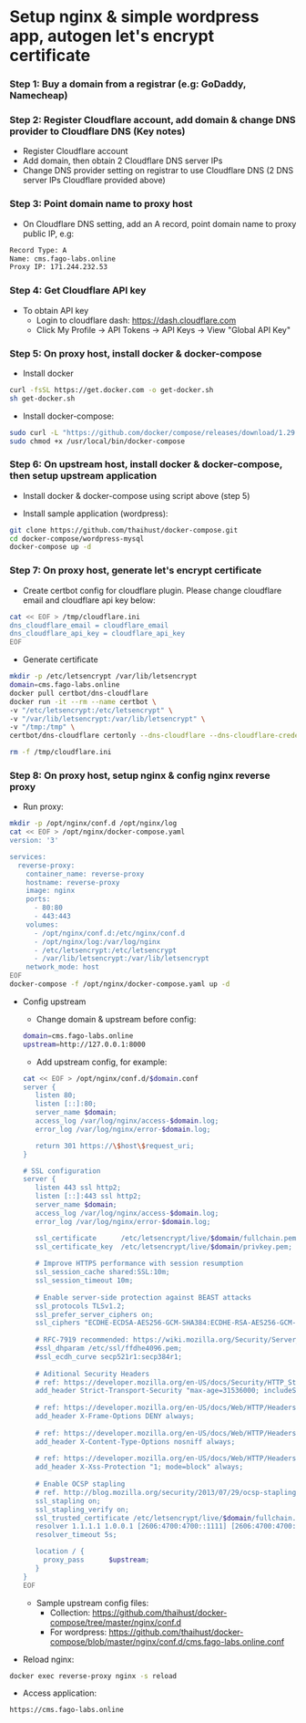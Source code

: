 # Setup nginx & simple wordpress app, autogen let's encrypt certificate

### Step 1: Buy a domain from a registrar (e.g: GoDaddy, Namecheap)
### Step 2: Register Cloudflare account, add domain & change DNS provider to Cloudflare DNS (Key notes)
- Register Cloudflare account
- Add domain, then obtain 2 Cloudflare DNS server IPs
- Change DNS provider setting on registrar to use Cloudflare DNS (2 DNS server IPs Cloudflare provided above)

### Step 3: Point domain name to proxy host
- On Cloudflare DNS setting, add an A record, point domain name to proxy public IP, e.g:

```sh
Record Type: A
Name: cms.fago-labs.online
Proxy IP: 171.244.232.53
```

### Step 4: Get Cloudflare API key 
- To obtain API key
  - Login to cloudflare dash: https://dash.cloudflare.com
  - Click My Profile -> API Tokens -> API Keys -> View "Global API Key"

### Step 5: On proxy host, install docker & docker-compose
- Install docker

```sh
curl -fsSL https://get.docker.com -o get-docker.sh
sh get-docker.sh
```

- Install docker-compose:

```sh
sudo curl -L "https://github.com/docker/compose/releases/download/1.29.2/docker-compose-$(uname -s)-$(uname -m)" -o /usr/local/bin/docker-compose
sudo chmod +x /usr/local/bin/docker-compose
```

### Step 6: On upstream host, install docker & docker-compose, then setup upstream application
- Install docker & docker-compose using script above (step 5)

- Install sample application (wordpress):

```sh
git clone https://github.com/thaihust/docker-compose.git
cd docker-compose/wordpress-mysql
docker-compose up -d
```

### Step 7: On proxy host, generate let's encrypt certificate
- Create certbot config for cloudflare plugin. Please change cloudflare email and cloudflare api key below: 

```sh
cat << EOF > /tmp/cloudflare.ini
dns_cloudflare_email = cloudflare_email
dns_cloudflare_api_key = cloudflare_api_key
EOF
```

- Generate certificate

```sh
mkdir -p /etc/letsencrypt /var/lib/letsencrypt
domain=cms.fago-labs.online
docker pull certbot/dns-cloudflare
docker run -it --rm --name certbot \
-v "/etc/letsencrypt:/etc/letsencrypt" \
-v "/var/lib/letsencrypt:/var/lib/letsencrypt" \
-v "/tmp:/tmp" \
certbot/dns-cloudflare certonly --dns-cloudflare --dns-cloudflare-credentials /tmp/cloudflare.ini -d $domain

rm -f /tmp/cloudflare.ini
```

### Step 8: On proxy host, setup nginx & config nginx reverse proxy

- Run proxy:

```sh
mkdir -p /opt/nginx/conf.d /opt/nginx/log
cat << EOF > /opt/nginx/docker-compose.yaml
version: '3'

services:
  reverse-proxy:
    container_name: reverse-proxy
    hostname: reverse-proxy
    image: nginx
    ports:
      - 80:80
      - 443:443
    volumes:
      - /opt/nginx/conf.d:/etc/nginx/conf.d
      - /opt/nginx/log:/var/log/nginx
      - /etc/letsencrypt:/etc/letsencrypt
      - /var/lib/letsencrypt:/var/lib/letsencrypt
    network_mode: host
EOF
docker-compose -f /opt/nginx/docker-compose.yaml up -d
```

- Config upstream
  - Change domain & upstream before config:

  ```sh
  domain=cms.fago-labs.online
  upstream=http://127.0.0.1:8000
  ```

  - Add upstream config, for example:

  ```sh
  cat << EOF > /opt/nginx/conf.d/$domain.conf
  server {
     listen 80;
     listen [::]:80; 	
     server_name $domain;
     access_log /var/log/nginx/access-$domain.log;
     error_log /var/log/nginx/error-$domain.log;
  
     return 301 https://\$host\$request_uri;
  }
  
  # SSL configuration
  server {
     listen 443 ssl http2;
     listen [::]:443 ssl http2; 	
     server_name $domain;
     access_log /var/log/nginx/access-$domain.log;
     error_log /var/log/nginx/error-$domain.log;
  
     ssl_certificate      /etc/letsencrypt/live/$domain/fullchain.pem;
     ssl_certificate_key  /etc/letsencrypt/live/$domain/privkey.pem;
     
     # Improve HTTPS performance with session resumption
     ssl_session_cache shared:SSL:10m;
     ssl_session_timeout 10m;
     
     # Enable server-side protection against BEAST attacks
     ssl_protocols TLSv1.2;
     ssl_prefer_server_ciphers on;
     ssl_ciphers "ECDHE-ECDSA-AES256-GCM-SHA384:ECDHE-RSA-AES256-GCM-SHA384:ECDHE-ECDSA-CHACHA20-POLY1305:ECDHE-RSA-CHACHA20-POLY1305:ECDHE-ECDSA-AES256-SHA384:ECDHE-RSA-AES256-SHA384";
     	
     # RFC-7919 recommended: https://wiki.mozilla.org/Security/Server_Side_TLS#ffdhe4096
     #ssl_dhparam /etc/ssl/ffdhe4096.pem;
     #ssl_ecdh_curve secp521r1:secp384r1;
     
     # Aditional Security Headers
     # ref: https://developer.mozilla.org/en-US/docs/Security/HTTP_Strict_Transport_Security
     add_header Strict-Transport-Security "max-age=31536000; includeSubDomains";
     
     # ref: https://developer.mozilla.org/en-US/docs/Web/HTTP/Headers/X-Frame-Options
     add_header X-Frame-Options DENY always;
     
     # ref: https://developer.mozilla.org/en-US/docs/Web/HTTP/Headers/X-Content-Type-Options
     add_header X-Content-Type-Options nosniff always;
     
     # ref: https://developer.mozilla.org/en-US/docs/Web/HTTP/Headers/X-XSS-Protection
     add_header X-Xss-Protection "1; mode=block" always;
     
     # Enable OCSP stapling 
     # ref. http://blog.mozilla.org/security/2013/07/29/ocsp-stapling-in-firefox
     ssl_stapling on;
     ssl_stapling_verify on;
     ssl_trusted_certificate /etc/letsencrypt/live/$domain/fullchain.pem;
     resolver 1.1.1.1 1.0.0.1 [2606:4700:4700::1111] [2606:4700:4700::1001] valid=300s; # Cloudflare
     resolver_timeout 5s;
  
     location / {
       proxy_pass      $upstream;
     }
  }
  EOF
  ```

  - Sample upstream config files:
    - Collection: https://github.com/thaihust/docker-compose/tree/master/nginx/conf.d
    - For wordpress: https://github.com/thaihust/docker-compose/blob/master/nginx/conf.d/cms.fago-labs.online.conf

- Reload nginx:

```sh
docker exec reverse-proxy nginx -s reload
```

- Access application:

```sh
https://cms.fago-labs.online
```

